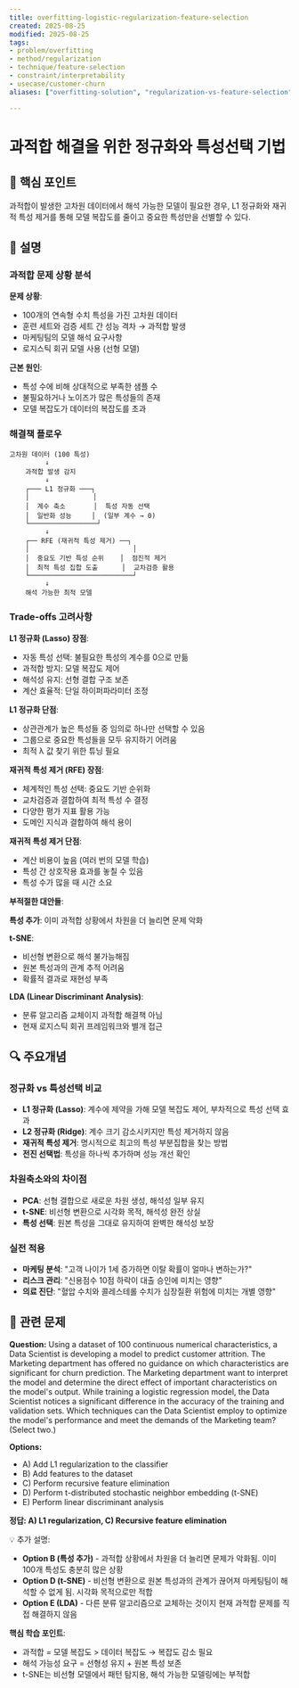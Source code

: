 ```yaml
---
title: overfitting-logistic-regularization-feature-selection
created: 2025-08-25
modified: 2025-08-25
tags:
- problem/overfitting
- method/regularization
- technique/feature-selection
- constraint/interpretability
- usecase/customer-churn
aliases: ["overfitting-solution", "regularization-vs-feature-selection", "interpretable-ml"]

---
```


# 과적합 해결을 위한 정규화와 특성선택 기법

## 🎯 핵심 포인트

과적합이 발생한 고차원 데이터에서 해석 가능한 모델이 필요한 경우, L1 정규화와 재귀적 특성 제거를 통해 모델 복잡도를 줄이고 중요한 특성만을 선별할 수 있다.

## 📝 설명

### 과적합 문제 상황 분석

**문제 상황**:
- 100개의 연속형 수치 특성을 가진 고차원 데이터
- 훈련 세트와 검증 세트 간 성능 격차 → 과적합 발생
- 마케팅팀의 모델 해석 요구사항
- 로지스틱 회귀 모델 사용 (선형 모델)

**근본 원인**:
- 특성 수에 비해 상대적으로 부족한 샘플 수
- 불필요하거나 노이즈가 많은 특성들의 존재
- 모델 복잡도가 데이터의 복잡도를 초과

### 해결책 플로우

```
고차원 데이터 (100 특성)
         ↓
    과적합 발생 감지
         ↓
    ┌─── L1 정규화 ───┐
    │                │
    │  계수 축소       │  특성 자동 선택
    │  일반화 성능     │  (일부 계수 → 0)
    └─────────────────┘
         ↓
    ┌── RFE (재귀적 특성 제거) ──┐
    │                          │
    │  중요도 기반 특성 순위    │  점진적 제거
    │  최적 특성 집합 도출      │  교차검증 활용
    └──────────────────────────┘
         ↓
    해석 가능한 최적 모델
```

### Trade-offs 고려사항

**L1 정규화 (Lasso) 장점**:
- 자동 특성 선택: 불필요한 특성의 계수를 0으로 만듦
- 과적합 방지: 모델 복잡도 제어
- 해석성 유지: 선형 결합 구조 보존
- 계산 효율적: 단일 하이퍼파라미터 조정

**L1 정규화 단점**:
- 상관관계가 높은 특성들 중 임의로 하나만 선택할 수 있음
- 그룹으로 중요한 특성들을 모두 유지하기 어려움
- 최적 λ 값 찾기 위한 튜닝 필요

**재귀적 특성 제거 (RFE) 장점**:
- 체계적인 특성 선택: 중요도 기반 순위화
- 교차검증과 결합하여 최적 특성 수 결정
- 다양한 평가 지표 활용 가능
- 도메인 지식과 결합하여 해석 용이

**재귀적 특성 제거 단점**:
- 계산 비용이 높음 (여러 번의 모델 학습)
- 특성 간 상호작용 효과를 놓칠 수 있음
- 특성 수가 많을 때 시간 소요

**부적절한 대안들**:

**특성 추가**: 이미 과적합 상황에서 차원을 더 늘리면 문제 악화

**t-SNE**: 
- 비선형 변환으로 해석 불가능해짐
- 원본 특성과의 관계 추적 어려움
- 확률적 결과로 재현성 부족

**LDA (Linear Discriminant Analysis)**:
- 분류 알고리즘 교체이지 과적합 해결책 아님
- 현재 로지스틱 회귀 프레임워크와 별개 접근

## 🔍 주요개념

### 정규화 vs 특성선택 비교

- **L1 정규화 (Lasso)**: 계수에 제약을 가해 모델 복잡도 제어, 부차적으로 특성 선택 효과
- **L2 정규화 (Ridge)**: 계수 크기 감소시키지만 특성 제거하지 않음
- **재귀적 특성 제거**: 명시적으로 최고의 특성 부분집합을 찾는 방법
- **전진 선택법**: 특성을 하나씩 추가하며 성능 개선 확인

### 차원축소와의 차이점

- **PCA**: 선형 결합으로 새로운 차원 생성, 해석성 일부 유지
- **t-SNE**: 비선형 변환으로 시각화 목적, 해석성 완전 상실
- **특성 선택**: 원본 특성을 그대로 유지하여 완벽한 해석성 보장

### 실전 적용

- **마케팅 분석**: "고객 나이가 1세 증가하면 이탈 확률이 얼마나 변하는가?"
- **리스크 관리**: "신용점수 10점 하락이 대출 승인에 미치는 영향"
- **의료 진단**: "혈압 수치와 콜레스테롤 수치가 심장질환 위험에 미치는 개별 영향"

## 📝 관련 문제

**Question:** Using a dataset of 100 continuous numerical characteristics, a Data Scientist is developing a model to predict customer attrition. The Marketing department has offered no guidance on which characteristics are significant for churn prediction. The Marketing department want to interpret the model and determine the direct effect of important characteristics on the model's output. While training a logistic regression model, the Data Scientist notices a significant difference in the accuracy of the training and validation sets. Which techniques can the Data Scientist employ to optimize the model's performance and meet the demands of the Marketing team? (Select two.)

**Options:**

- A) Add L1 regularization to the classifier
- B) Add features to the dataset  
- C) Perform recursive feature elimination
- D) Perform t-distributed stochastic neighbor embedding (t-SNE)
- E) Perform linear discriminant analysis

**정답: A) L1 regularization, C) Recursive feature elimination**

💡 추가 설명:

- **Option B (특성 추가)** - 과적합 상황에서 차원을 더 늘리면 문제가 악화됨. 이미 100개 특성도 충분히 많은 상황
- **Option D (t-SNE)** - 비선형 변환으로 원본 특성과의 관계가 끊어져 마케팅팀이 해석할 수 없게 됨. 시각화 목적으로만 적합
- **Option E (LDA)** - 다른 분류 알고리즘으로 교체하는 것이지 현재 과적합 문제를 직접 해결하지 않음

**핵심 학습 포인트**:
- 과적합 = 모델 복잡도 > 데이터 복잡도 → 복잡도 감소 필요
- 해석 가능성 요구 = 선형성 유지 + 원본 특성 보존
- t-SNE는 비선형 모델에서 패턴 탐지용, 해석 가능한 모델링에는 부적합